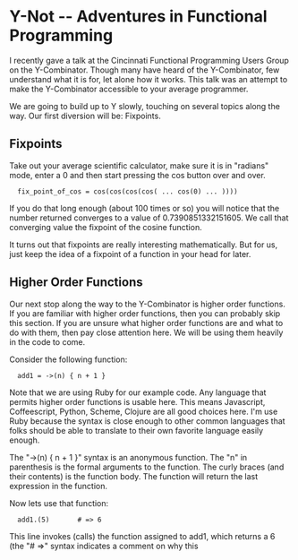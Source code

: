 # Y-Not -- Adventures in Functional Programming #

I recently gave a talk at the Cincinnati Functional Programming Users
Group on the Y-Combinator.  Though many have heard of the
Y-Combinator, few understand what it is for, let alone how it works.
This talk was an attempt to make the Y-Combinator accessible to your
average programmer.

We are going to build up to Y slowly, touching on several topics along
the way.  Our first diversion will be: Fixpoints.

## Fixpoints

Take out your average scientific calculator, make sure it is in
"radians" mode, enter a 0 and then start pressing the cos button over
and over.

      fix_point_of_cos = cos(cos(cos(cos( ... cos(0) ... ))))

If you do that long enough (about 100 times or so) you will notice
that the number returned converges to a value of 0.7390851332151605.
We call that converging value the fixpoint of the cosine function.

It turns out that fixpoints are really interesting mathematically. But
for us, just keep the idea of a fixpoint of a function in your head
for later.

## Higher Order Functions

Our next stop along the way to the Y-Combinator is higher order
functions.  If you are familiar with higher order functions, then you
can probably skip this section. If you are unsure what higher order
functions are and what to do with them, then pay close attention
here.  We will be using them heavily in the code to come.

Consider the following function:

      add1 = ->(n) { n + 1 }

Note that we are using Ruby for our example code.  Any language that
permits higher order functions is usable here.  This means Javascript,
Coffeescript, Python, Scheme, Clojure are all good choices here. I'm
use Ruby because the syntax is close enough to other common languages
that folks should be able to translate to their own favorite language
easily enough.

The "->(n) { n + 1 }" syntax is an anonymous function.  The "n" in
parenthesis is the formal arguments to the function.  The curly braces
(and their contents) is the function body.  The function will return
the last expression in the function.

Now lets use that function:

      add1.(5)       # => 6

This line invokes (calls) the function assigned to add1, which returns
a 6 (the "# =>" syntax indicates a comment on why this 

